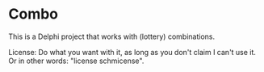 # Combo

This is a Delphi project that works with (lottery) combinations.

License: Do what you want with it, as long as you don't claim I can't use it. Or in other words: "license schmicense".
